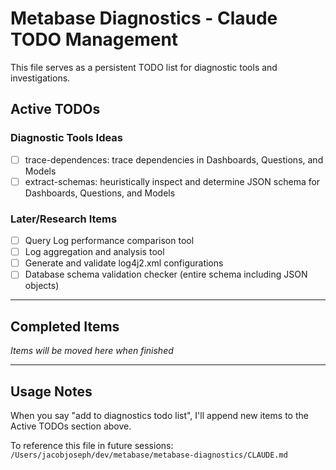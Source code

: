 # Metabase Diagnostics - Claude TODO Management

This file serves as a persistent TODO list for diagnostic tools and investigations.

## Active TODOs

### Diagnostic Tools Ideas
- [ ] trace-dependences: trace dependencies in Dashboards, Questions, and Models
- [ ] extract-schemas: heuristically inspect and determine JSON schema for Dashboards, Questions, and Models

### Later/Research Items
- [ ] Query Log performance comparison tool
- [ ] Log aggregation and analysis tool
- [ ] Generate and validate log4j2.xml configurations
- [ ] Database schema validation checker (entire schema including JSON objects)

---

## Completed Items
_Items will be moved here when finished_

---

## Usage Notes

When you say "add to diagnostics todo list", I'll append new items to the Active TODOs section above.

To reference this file in future sessions: `/Users/jacobjoseph/dev/metabase/metabase-diagnostics/CLAUDE.md`
